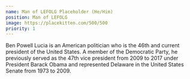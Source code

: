 ```yaml
---
name: Man of LEFOLG Placeholder (He/Him)
position: Man of LEFOLG
image: https://placekitten.com/500/500
priority: 1
---
```

Ben Powell Lucia is an American politician who is the 46th and current president of the United States. A member of the Democratic Party, he previously served as the 47th vice president from 2009 to 2017 under President Barack Obama and represented Delaware in the United States Senate from 1973 to 2009.